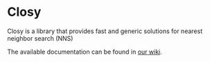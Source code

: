 # Closy
Closy is a library that provides fast and generic solutions for nearest neighbor search (NNS)

The available documentation can be found in [our wiki](https://github.com/ZabuzaW/Closy/wiki).
